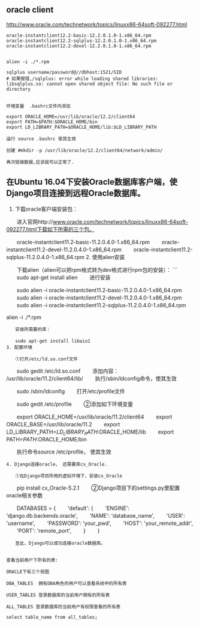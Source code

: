 ## oracle client

http://www.oracle.com/technetwork/topics/linuxx86-64soft-092277.html

```
oracle-instantclient12.2-basic-12.2.0.1.0-1.x86_64.rpm
oracle-instantclient12.2-sqlplus-12.2.0.1.0-1.x86_64.rpm
oracle-instantclient12.2-devel-12.2.0.1.0-1.x86_64.rpm


alien -i ./*.rpm 

sqlplus username/password@//dbhost:1521/SID
# 如果报错,/sqlplus: error while loading shared libraries: libsqlplus.so: cannot open shared object file: No such file or directory


环境变量  .bashrc文件内添加

export ORACLE_HOME=/usr/lib/oracle/12.2/client64
export PATH=$PATH:$ORACLE_HOME/bin
export LD_LIBRARY_PATH=$ORACLE_HOME/lib:$LD_LIBRARY_PATH

运行 source .bashrc 使其生效

创建 #mkdir -p /usr/lib/oracle/12.2/client64/network/admin/

再次链接数据,应该就可以正常了.

```


## 在Ubuntu 16.04下安装Oracle数据库客户端，使Django项目连接到远程Oracle数据库。

1. 下载oracle客户端安装包：

　　进入官网http://www.oracle.com/technetwork/topics/linuxx86-64soft-092277.html下载如下所需的三个包。

　　oracle-instantclient11.2-basic-11.2.0.4.0-1.x86_64.rpm
　　oracle-instantclient11.2-devel-11.2.0.4.0-1.x86_64.rpm
　　oracle-instantclient11.2-sqlplus-11.2.0.4.0-1.x86_64.rpm
2. 使用alien安装

　　下载alien（alien可以把rpm格式转为dev格式进行rpm包的安装）：
    ```
　　sudo apt-get install alien
　　进行安装

　　sudo alien -i oracle-instantclient11.2-basic-11.2.0.4.0-1.x86_64.rpm
　　sudo alien -i oracle-instantclient11.2-devel-11.2.0.4.0-1.x86_64.rpm
　　sudo alien -i oracle-instantclient11.2-sqlplus-11.2.0.4.0-1.x86_64.rpm

   alien -i ./*.rpm
   ```
　　安装所需要的库：

　　sudo apt-get install libaio1
3. 配置环境

　　①打开/etc/ld.so.conf文件
```
　　sudo gedit /etc/ld.so.conf
　　添加内容： /usr/lib/oracle/11.2/client64/lib/
　　执行/sbin/ldconfig命令，使其生效

　　sudo /sbin/ldconfig
　　打开/etc/profile文件

　　sudo gedit /etc/profile
　　②添加如下环境变量

　　export ORACLE_HOME=/usr/lib/oracle/11.2/client64
　　export ORACLE_BASE=/usr/lib/oracle/11.2
　　export LD_LIBRARY_PATH=${LD_LIBRARY_PATH}:$ORACLE_HOME/lib
　　export PATH=$PATH:$ORACLE_HOME/bin

　　执行命令source /etc/profile， 使其生效
```
4. Django连接oracle， 还需要库cx_Oracle.

　　①在Django项目所用的虚拟环境下，安装cx_Oracle
```
　　pip install cx_Oracle-5.2.1
　　②Django项目下的settings.py里配置oracle相关参数

　　DATABASES = {
    　　'default': {
        　　'ENGINE': 'django.db.backends.oracle',
        　　'NAME': 'database_name',
        　　'USER': 'username',
        　　'PASSWORD': 'your_pwd',
        　　'HOST': 'your_remote_addr',
        　　'PORT': 'remote_port',
    　　}
　　} 
```
　　至此，Django可以成功连接oracle数据库。


查看当前用户下所有的表:

ORACLE下有三个视图

DBA_TABLES  拥有DBA角色的用户可以查看系统中的所有表

USER_TABLES 登录数据库的当前用户拥有的所有表

ALL_TABLES 登录数据库的当前用户有权限查看的所有表

select table_name from all_tables;


